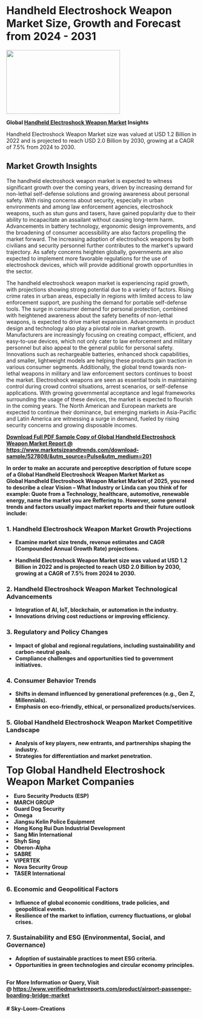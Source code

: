 <H1>Handheld Electroshock Weapon Market Size, Growth and Forecast from 2024 - 2031</H1><img class="aligncenter size-medium wp-image-584254" src="https://thirdeyenews.in/wp-content/uploads/2024/09/Global-Market-Research-300x168.jpeg" alt="" width="300" height="168" /><p><strong>Global&nbsp;<a href="https://www.marketsizeandtrends.com/download-sample/527808/&amp;utm_source=Pulse&amp;utm_medium=201">Handheld Electroshock Weapon Market</a> Insights</strong></p><p>Handheld Electroshock Weapon Market size was valued at USD 1.2 Billion in 2022 and is projected to reach USD 2.0 Billion by 2030, growing at a CAGR of 7.5% from 2024 to 2030.</p><p><h2>Market Growth Insights</h2> <p>The handheld electroshock weapon market is expected to witness significant growth over the coming years, driven by increasing demand for non-lethal self-defense solutions and growing awareness about personal safety. With rising concerns about security, especially in urban environments and among law enforcement agencies, electroshock weapons, such as stun guns and tasers, have gained popularity due to their ability to incapacitate an assailant without causing long-term harm. Advancements in battery technology, ergonomic design improvements, and the broadening of consumer accessibility are also factors propelling the market forward. The increasing adoption of electroshock weapons by both civilians and security personnel further contributes to the market's upward trajectory. As safety concerns heighten globally, governments are also expected to implement more favorable regulations for the use of electroshock devices, which will provide additional growth opportunities in the sector.</p> <p><strong><a href="#"></a></strong></p> <p>The handheld electroshock weapon market is experiencing rapid growth, with projections showing strong potential due to a variety of factors. Rising crime rates in urban areas, especially in regions with limited access to law enforcement support, are pushing the demand for portable self-defense tools. The surge in consumer demand for personal protection, combined with heightened awareness about the safety benefits of non-lethal weapons, is expected to drive market expansion. Advancements in product design and technology also play a pivotal role in market growth. Manufacturers are increasingly focusing on creating compact, efficient, and easy-to-use devices, which not only cater to law enforcement and military personnel but also appeal to the general public for personal safety. Innovations such as rechargeable batteries, enhanced shock capabilities, and smaller, lightweight models are helping these products gain traction in various consumer segments. Additionally, the global trend towards non-lethal weapons in military and law enforcement sectors continues to boost the market. Electroshock weapons are seen as essential tools in maintaining control during crowd control situations, arrest scenarios, or self-defense applications. With growing governmental acceptance and legal frameworks surrounding the usage of these devices, the market is expected to flourish in the coming years. The North American and European markets are expected to continue their dominance, but emerging markets in Asia-Pacific and Latin America are witnessing a surge in demand, fueled by rising security concerns and growing disposable incomes. </p> <p><strong><a href="#"></p><p><span class=""><strong>Download Full PDF Sample Copy of Global Handheld Electroshock Weapon Market Report</strong> @ <a href="https://www.marketsizeandtrends.com/download-sample/527808/&amp;utm_source=Pulse&amp;utm_medium=201" target="_blank">https://www.marketsizeandtrends.com/download-sample/527808/&amp;utm_source=Pulse&amp;utm_medium=201</a></span></p><p>In order to make an accurate and perceptive description of future scope of a Global&nbsp;Handheld Electroshock Weapon Market Market as Global&nbsp;Handheld Electroshock Weapon Market Market of 2025, you need to describe a clear Vision &ndash; What Industry or Linda can you think of for example: Quote from a Technology, healthcare, automotive, renewable energy, name the market you are Reffering to. However, some general trends and factors usually impact market reports and their future outlook include:</p><h3>1.&nbsp;<strong>Handheld Electroshock Weapon Market Growth Projections</strong></h3><ul><li>Examine market size trends, revenue estimates and CAGR (Compounded Annual Growth Rate) projections.</li><li><p>Handheld Electroshock Weapon Market size was valued at USD 1.2 Billion in 2022 and is projected to reach USD 2.0 Billion by 2030, growing at a CAGR of 7.5% from 2024 to 2030.</p></li></ul><h3>2.&nbsp;<strong>Handheld Electroshock Weapon Market Technological Advancements</strong></h3><ul><li>Integration of AI, IoT, blockchain, or automation in the industry.</li><li>Innovations driving cost reductions or improving efficiency.</li></ul><h3>3.&nbsp;<strong>Regulatory and Policy Changes</strong></h3><ul><li>Impact of global and regional regulations, including sustainability and carbon-neutral goals.</li><li>Compliance challenges and opportunities tied to government initiatives.</li></ul><h3>4.&nbsp;<strong>Consumer Behavior Trends</strong></h3><ul><li>Shifts in demand influenced by generational preferences (e.g., Gen Z, Millennials).</li><li>Emphasis on eco-friendly, ethical, or personalized products/services.</li></ul><h3>5.&nbsp;<strong>Global Handheld Electroshock Weapon Market Competitive Landscape</strong></h3><ul><li>Analysis of key players, new entrants, and partnerships shaping the industry.</li><li>Strategies for differentiation and market penetration.</li></ul><p data-pm-slice="1 1 []"><span style="color: inherit; font-family: inherit; font-size: 25px;">Top Global Handheld Electroshock Weapon Market Companies</span></p><div class="" data-test-id=""><p><li>Euro Security Products (ESP)</li><li> MARCH GROUP</li><li> Guard Dog Security</li><li> Omega</li><li> Jiangsu Kelin Police Equipment</li><li> Hong Kong Rui Dun Industrial Development</li><li> Sang Min International</li><li> Shyh Sing</li><li> Oberon-Alpha</li><li> SABRE</li><li> VIPERTEK</li><li> Nova Security Group</li><li> TASER International</li></p></div><h3>6.&nbsp;<strong>Economic and Geopolitical Factors</strong></h3><ul><li>Influence of global economic conditions, trade policies, and geopolitical events.</li><li>Resilience of the market to inflation, currency fluctuations, or global crises.</li></ul><h3>7.&nbsp;<strong>Sustainability and ESG (Environmental, Social, and Governance)</strong></h3><ul><li>Adoption of sustainable practices to meet ESG criteria.</li><li>Opportunities in green technologies and circular economy principles.</li></ul><h2><strong style="font-size: 14px;">For More Information or Query, Visit @&nbsp;</strong><a style="background-color: #ffffff; font-size: 14px;" href="https://www.marketsizeandtrends.com/report/handheld-electroshock-weapon-market/" target="_blank">https://www.verifiedmarketreports.com/product/airport-passenger-boarding-bridge-market</a></h2># Sky-Loom-Creations
